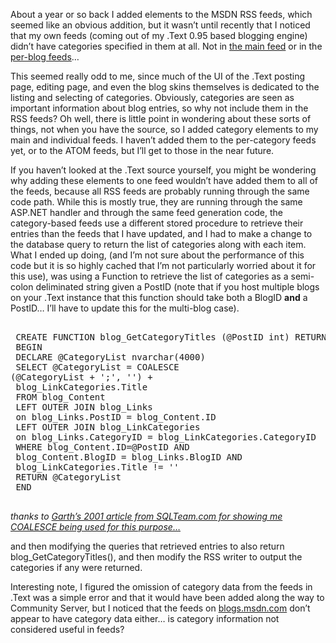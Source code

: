 About a year or so back I added <category> elements to the MSDN RSS feeds, which seemed like an obvious addition, but it wasn&#8217;t until recently that I noticed that my own feeds (coming out of my .Text 0.95 based blogging engine) didn&#8217;t have categories specified in them at all. Not in <a href="http://blogs.duncanmackenzie.net/MainFeed.aspx" target="_blank" class="broken_link">the main feed</a> or in the <a href="http://blogs.duncanmackenzie.net/duncanma/rss.aspx" target="_blank" class="broken_link">per-blog feeds</a>&#8230; 

This seemed really odd to me, since much of the UI of the .Text posting page, editing page, and even the blog skins themselves is dedicated to the listing and selecting of categories. Obviously, categories are seen as important information about blog entries, so why not include them in the RSS feeds? Oh well, there is little point in wondering about these sorts of things, not when you have the source, so I added category elements to my main and individual feeds. I haven&#8217;t added them to the per-category feeds yet, or to the ATOM feeds, but I&#8217;ll get to those in the near future.

If you haven&#8217;t looked at the .Text source yourself, you might be wondering why adding these elements to one feed wouldn&#8217;t have added them to all of the feeds, because all RSS feeds are probably running through the same code path. While this is mostly true, they are running through the same ASP.NET handler and through the same feed generation code, the category-based feeds use a different stored procedure to retrieve their entries than the feeds that I have updated, and I had to make a change to the database query to return the list of categories along with each item. What I ended up doing, (and I&#8217;m not sure about the performance of this code but it is so highly cached that I&#8217;m not particularly worried about it for this use), was using a Function to retrieve the list of categories as a semi-colon deliminated string given a PostID (note that if you host multiple blogs on your .Text instance that this function should take both a BlogID **and** a PostID&#8230; I&#8217;ll have to update this for the multi-blog case).

<pre><br /> <span class="TSql_ReservedKeyword">CREATE</span> <span class="TSql_ReservedKeyword">FUNCTION</span> blog_GetCategoryTitles (@PostID <span class="TSql_DataType">int</span>) RETURNS <span class="TSql_DataType">nvarchar</span>(4000)<br /> <span class="TSql_ReservedKeyword">BEGIN</span><br /> <span class="TSql_ReservedKeyword">DECLARE</span> @CategoryList <span class="TSql_DataType">nvarchar</span>(4000)<br /> <span class="TSql_ReservedKeyword">SELECT</span> @CategoryList = <span class="TSql_Function">COALESCE</span><br />(@CategoryList + <span class="TSql_String">';'</span>, <span class="TSql_String">''</span>) +<br /> blog_LinkCategories.Title<br /> <span class="TSql_ReservedKeyword">FROM</span> blog_Content<br /> <span class="TSql_Function">LEFT</span> <span class="TSql_Operator">OUTER</span> <span class="TSql_Operator">JOIN</span> blog_Links <br /> <span class="TSql_ReservedKeyword">on</span> blog_Links.PostID = blog_Content.ID<br /> <span class="TSql_Function">LEFT</span> <span class="TSql_Operator">OUTER</span> <span class="TSql_Operator">JOIN</span> blog_LinkCategories<br /> <span class="TSql_ReservedKeyword">on</span> blog_Links.CategoryID = blog_LinkCategories.CategoryID<br /> <span class="TSql_ReservedKeyword">WHERE</span> blog_Content.ID=@PostID <span class="TSql_Operator">AND</span><br /> blog_Content.BlogID = blog_Links.BlogID <span class="TSql_Operator">AND</span><br /> blog_LinkCategories.Title != <span class="TSql_String">''</span><br /> <span class="TSql_ReservedKeyword">RETURN</span> @CategoryList<br /> <span class="TSql_ReservedKeyword">END</span><br /> </pre>

_thanks to <a href="http://www.sqlteam.com/item.asp?ItemID=2368" target="_blank">Garth&#8217;s 2001 article from SQLTeam.com for showing me COALESCE being used for this purpose&#8230;</a>_

and then modifying the queries that retrieved entries to also return blog_GetCategoryTitles(<PostID>), and then modify the RSS writer to output the categories if any were returned.

Interesting note, I figured the omission of category data from the feeds in .Text was a simple error and that it would have been added along the way to Community Server, but I noticed that the feeds on <a href="http://blogs.msdn.com/alexbarn/rss.aspx" target="_blank" class="broken_link">blogs.msdn.com</a> don&#8217;t appear to have category data either&#8230; is category information not considered useful in feeds?